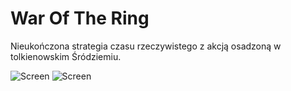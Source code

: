 # War Of The Ring

Nieukończona strategia czasu rzeczywistego z akcją osadzoną w tolkienowskim Śródziemiu. 

![Screen](http://dziury-w-calym.pl/img/screen1.jpg "Screen")
![Screen](http://dziury-w-calym.pl/img/screen.jpg "Screen")
